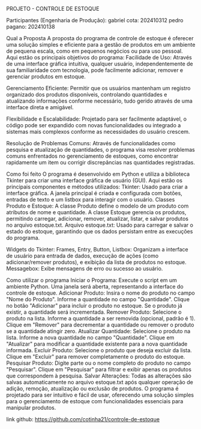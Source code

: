 PROJETO - CONTROLE DE ESTOQUE


Participantes (Engenharia de Produção):
gabriel cota: 202410312
pedro pagano: 202410138



Qual a Proposta
A proposta do programa de controle de estoque é oferecer uma solução simples e eficiente para a gestão de produtos em um ambiente de pequena escala, como em pequenos negócios ou para uso pessoal. Aqui estão os principais objetivos do programa:
Facilidade de Uso: Através de uma interface gráfica intuitiva, qualquer usuário, independentemente de sua familiaridade com tecnologia, pode facilmente adicionar, remover e gerenciar produtos em estoque.

Gerenciamento Eficiente: Permitir que os usuários mantenham um registro organizado dos produtos disponíveis, controlando quantidades e atualizando informações conforme necessário, tudo gerido através de uma interface direta e amigável.

Flexibilidade e Escalabilidade: Projetado para ser facilmente adaptável, o código pode ser expandido com novas funcionalidades ou integrado a sistemas mais complexos conforme as necessidades do usuário crescem.

Resolução de Problemas Comuns: Através de funcionalidades como pesquisa e atualização de quantidades, o programa visa resolver problemas comuns enfrentados no gerenciamento de estoques, como encontrar rapidamente um item ou corrigir discrepâncias nas quantidades registradas.

Como foi feito
O programa é desenvolvido em Python e utiliza a biblioteca Tkinter para criar uma interface gráfica de usuário (GUI). Aqui estão os principais componentes e métodos utilizados:
Tkinter: 
Usado para criar a interface gráfica. A janela principal é criada e configurada com botões, entradas de texto e um listbox para interagir com o usuário.
Classes Produto e Estoque:
A classe Produto define o modelo de um produto com atributos de nome e quantidade.
A classe Estoque gerencia os produtos, permitindo carregar, adicionar, remover, atualizar, listar, e salvar produtos no arquivo estoque.txt.
Arquivo estoque.txt: Usado para carregar e salvar o estado do estoque, garantindo que os dados persistam entre as execuções do programa.

Widgets do Tkinter:
Frames, Entry, Button, Listbox: Organizam a interface de usuário para entrada de dados, execução de ações (como adicionar/remover produtos), e exibição da lista de produtos no estoque.
Messagebox:
 Exibe mensagens de erro ou sucesso ao usuário.

Como utilizar o programa
Iniciar o Programa: Execute o script em um ambiente Python. Uma janela será aberta, representando a interface do controle de estoque.
Adicionar Produto:
Insira o nome do produto no campo "Nome do Produto".
Informe a quantidade no campo "Quantidade".
Clique no botão "Adicionar" para incluir o produto no estoque. Se o produto já existir, a quantidade será incrementada.
Remover Produto:
Selecione o produto na lista.
Informe a quantidade a ser removida (opcional, padrão é 1).
Clique em "Remover" para decrementar a quantidade ou remover o produto se a quantidade atingir zero.
Atualizar Quantidade:
Selecione o produto na lista.
Informe a nova quantidade no campo "Quantidade".
Clique em "Atualizar" para modificar a quantidade existente para a nova quantidade informada.
Excluir Produto:
Selecione o produto que deseja excluir da lista.
Clique em "Excluir" para remover completamente o produto do estoque.
Pesquisar Produto:
Digite parte ou o nome completo do produto no campo "Pesquisar".
Clique em "Pesquisar" para filtrar e exibir apenas os produtos que correspondem à pesquisa.
Salvar Alterações: 
Todas as alterações são salvas automaticamente no arquivo estoque.txt após qualquer operação de adição, remoção, atualização ou exclusão de produtos.
O programa é projetado para ser intuitivo e fácil de usar, oferecendo uma solução simples para o gerenciamento de estoque com funcionalidades essenciais para manipular produtos.

link github: https://github.com/cotinha21/controle-de-estoque


